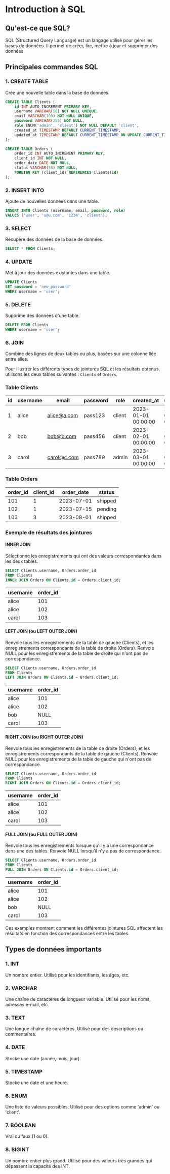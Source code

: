 # Introduction à SQL

## Qu'est-ce que SQL?

SQL (Structured Query Language) est un langage utilisé pour gérer les bases de données. Il permet de créer, lire, mettre à jour et supprimer des données.

## Principales commandes SQL

### 1. **CREATE TABLE**
Crée une nouvelle table dans la base de données.

```sql
CREATE TABLE Clients (
    id INT AUTO_INCREMENT PRIMARY KEY,
    username VARCHAR(50) NOT NULL UNIQUE,
    email VARCHAR(100) NOT NULL UNIQUE,
    password VARCHAR(255) NOT NULL,
    role ENUM('admin', 'client') NOT NULL DEFAULT 'client',
    created_at TIMESTAMP DEFAULT CURRENT_TIMESTAMP,
    updated_at TIMESTAMP DEFAULT CURRENT_TIMESTAMP ON UPDATE CURRENT_TIMESTAMP
);

CREATE TABLE Orders (
    order_id INT AUTO_INCREMENT PRIMARY KEY,
    client_id INT NOT NULL,
    order_date DATE NOT NULL,
    status VARCHAR(50) NOT NULL,
    FOREIGN KEY (client_id) REFERENCES Clients(id)
);
```

### 2. **INSERT INTO**
Ajoute de nouvelles données dans une table.

```sql
INSERT INTO Clients (username, email, password, role)
VALUES ('user', 'u@u.com', '1234', 'client');
```

### 3. **SELECT**
Récupère des données de la base de données.

```sql
SELECT * FROM Clients;
```

### 4. **UPDATE**
Met à jour des données existantes dans une table.

```sql
UPDATE Clients
SET password = 'new_password'
WHERE username = 'user';
```

### 5. **DELETE**
Supprime des données d'une table.

```sql
DELETE FROM Clients
WHERE username = 'user';
```

### 6. **JOIN**
Combine des lignes de deux tables ou plus, basées sur une colonne liée entre elles.

Pour illustrer les différents types de jointures SQL et les résultats obtenus, utilisons les deux tables suivantes : `Clients` et `Orders`.

### Table Clients

| id | username | email       | password | role   | created_at          | updated_at          |
|----|----------|-------------|----------|--------|---------------------|---------------------|
| 1  | alice    | alice@a.com | pass123  | client | 2023-01-01 00:00:00 | 2023-01-01 00:00:00 |
| 2  | bob      | bob@b.com   | pass456  | client | 2023-02-01 00:00:00 | 2023-02-01 00:00:00 |
| 3  | carol    | carol@c.com | pass789  | admin  | 2023-03-01 00:00:00 | 2023-03-01 00:00:00 |

### Table Orders

| order_id | client_id | order_date | status  |
|----------|-----------|------------|---------|
| 101      | 1         | 2023-07-01 | shipped |
| 102      | 1         | 2023-07-15 | pending |
| 103      | 3         | 2023-08-01 | shipped |

### Exemple de résultats des jointures

#### INNER JOIN
Sélectionne les enregistrements qui ont des valeurs correspondantes dans les deux tables.

```sql
SELECT Clients.username, Orders.order_id
FROM Clients
INNER JOIN Orders ON Clients.id = Orders.client_id;
```

| username | order_id |
|----------|----------|
| alice    | 101      |
| alice    | 102      |
| carol    | 103      |

#### LEFT JOIN (ou LEFT OUTER JOIN)
Renvoie tous les enregistrements de la table de gauche (Clients), et les enregistrements correspondants de la table de droite (Orders). Renvoie NULL pour les enregistrements de la table de droite qui n'ont pas de correspondance.

```sql
SELECT Clients.username, Orders.order_id
FROM Clients
LEFT JOIN Orders ON Clients.id = Orders.client_id;
```

| username | order_id |
|----------|----------|
| alice    | 101      |
| alice    | 102      |
| bob      | NULL     |
| carol    | 103      |

#### RIGHT JOIN (ou RIGHT OUTER JOIN)
Renvoie tous les enregistrements de la table de droite (Orders), et les enregistrements correspondants de la table de gauche (Clients). Renvoie NULL pour les enregistrements de la table de gauche qui n'ont pas de correspondance.

```sql
SELECT Clients.username, Orders.order_id
FROM Clients
RIGHT JOIN Orders ON Clients.id = Orders.client_id;
```

| username | order_id |
|----------|----------|
| alice    | 101      |
| alice    | 102      |
| carol    | 103      |

#### FULL JOIN (ou FULL OUTER JOIN)
Renvoie tous les enregistrements lorsque qu'il y a une correspondance dans une des tables. Renvoie NULL lorsqu'il n'y a pas de correspondance.

```sql
SELECT Clients.username, Orders.order_id
FROM Clients
FULL JOIN Orders ON Clients.id = Orders.client_id;
```

| username | order_id |
|----------|----------|
| alice    | 101      |
| alice    | 102      |
| bob      | NULL     |
| carol    | 103      |

Ces exemples montrent comment les différentes jointures SQL affectent les résultats en fonction des correspondances entre les tables.

## Types de données importants

### 1. **INT**
Un nombre entier. Utilisé pour les identifiants, les âges, etc.

### 2. **VARCHAR**
Une chaîne de caractères de longueur variable. Utilisé pour les noms, adresses e-mail, etc.

### 3. **TEXT**
Une longue chaîne de caractères. Utilisé pour des descriptions ou commentaires.

### 4. **DATE**
Stocke une date (année, mois, jour).

### 5. **TIMESTAMP**
Stocke une date et une heure.

### 6. **ENUM**
Une liste de valeurs possibles. Utilisé pour des options comme 'admin' ou 'client'.

### 7. **BOOLEAN**
Vrai ou faux (1 ou 0).

### 8. **BIGINT**
Un nombre entier plus grand. Utilisé pour des valeurs très grandes qui dépassent la capacité des INT.
